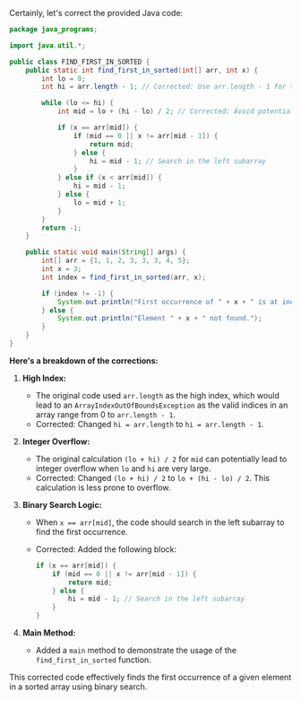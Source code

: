 Certainly, let's correct the provided Java code:

```java
package java_programs;

import java.util.*;

public class FIND_FIRST_IN_SORTED {
    public static int find_first_in_sorted(int[] arr, int x) {
        int lo = 0;
        int hi = arr.length - 1; // Corrected: Use arr.length - 1 for the high index

        while (lo <= hi) {
            int mid = lo + (hi - lo) / 2; // Corrected: Avoid potential integer overflow

            if (x == arr[mid]) {
                if (mid == 0 || x != arr[mid - 1]) {
                    return mid;
                } else {
                    hi = mid - 1; // Search in the left subarray
                }
            } else if (x < arr[mid]) {
                hi = mid - 1;
            } else {
                lo = mid + 1;
            }
        }
        return -1;
    }

    public static void main(String[] args) {
        int[] arr = {1, 1, 2, 3, 3, 3, 4, 5};
        int x = 3;
        int index = find_first_in_sorted(arr, x);

        if (index != -1) {
            System.out.println("First occurrence of " + x + " is at index " + index);
        } else {
            System.out.println("Element " + x + " not found.");
        }
    }
}
```

**Here's a breakdown of the corrections:**

1. **High Index:**
   - The original code used `arr.length` as the high index, which would lead to an `ArrayIndexOutOfBoundsException` as the valid indices in an array range from 0 to `arr.length - 1`.
   - Corrected: Changed `hi = arr.length` to `hi = arr.length - 1`.

2. **Integer Overflow:**
   - The original calculation `(lo + hi) / 2` for `mid` can potentially lead to integer overflow when `lo` and `hi` are very large.
   - Corrected: Changed `(lo + hi) / 2` to `lo + (hi - lo) / 2`. This calculation is less prone to overflow.

3. **Binary Search Logic:**
   - When `x == arr[mid]`, the code should search in the left subarray to find the first occurrence.
   - Corrected: Added the following block:

     ```java
     if (x == arr[mid]) {
         if (mid == 0 || x != arr[mid - 1]) {
             return mid;
         } else {
             hi = mid - 1; // Search in the left subarray
         }
     }
     ```

4. **Main Method:**
   - Added a `main` method to demonstrate the usage of the `find_first_in_sorted` function.

This corrected code effectively finds the first occurrence of a given element in a sorted array using binary search.
